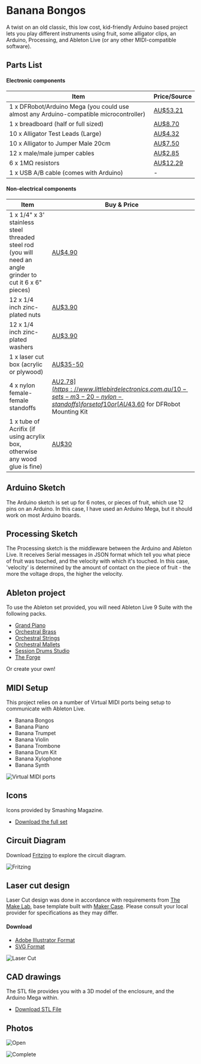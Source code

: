 # Banana Bongos

A twist on an old classic, this low cost, kid-friendly Arduino based project lets you play different instruments using fruit, some alligator clips, an Arduino, Processing, and Ableton Live (or any other MIDI-compatible software).

## Parts List
#### Electronic components

|Item|Price/Source|
|--|--|
| 1 x DFRobot/Arduino Mega (you could use almost any Arduino-compatible microcontroller)| [AU$53.21](https://www.littlebirdelectronics.com.au/dfrobot-mega-2560-v3.0-arduino-mega-2560-r3-compat) |
| 1 x breadboard (half or full sized) | [AU$8.70](https://www.littlebirdelectronics.com.au/full-sized-breadboard) |
| 10 x Alligator Test Leads (Large) | [AU$4.32](https://www.littlebirdelectronics.com.au/alligator-test-leads-multicolored-10-pack) |
10 x Alligator to Jumper Male 20cm | [AU$7.50](https://www.littlebirdelectronics.com.au/alligator-to-jumper-male-20cm-10-pin) |
12 x male/male jumper cables | [AU$2.85](https://www.littlebirdelectronics.com.au/premium-male-male-jumper-wires-20-x-6-150mm) |
6 x 1MΩ resistors | [AU$12.29](https://www.littlebirdelectronics.com.au/resistor-kit-1-4w-500-total) |
1 x USB A/B cable (comes with Arduino) | - |

#### Non-electrical components

|Item|Buy & Price|
|--|--|
1 x 1/4" x 3' stainless steel threaded steel rod (you will need an angle grinder to cut it 6 x 6" pieces) | [AU$4.90](http://www.anzor.com.au/stainless-steel-threaded-rod-studs-allthread/unc-threaded-rod/no-group-selected/114-x-3ft-316-threaded-rod/product) |
12 x 1/4 inch zinc-plated nuts | [AU$3.90](https://www.bunnings.com.au/zenith-1-4-zinc-plated-nyloc-nuts-20-pack_p2420269) |
12 x 1/4 inch zinc-plated washers | [AU$3.90](https://www.bunnings.com.au/zenith-1-4-zinc-plated-machine-washer-45-pack_p2420281) |
1 x laser cut box (acrylic or plywood) | [AU$35-50](http://themakelab.com)|
4 x nylon female-female standoffs | [AU$2.78](https://www.littlebirdelectronics.com.au/10-sets-m3-20-nylon-standoffs) for set of 10 or [AU$43.60](https://www.littlebirdelectronics.com.au/mounting-kit-standoffs) for DFRobot Mounting Kit |
1 x tube of Acrifix (if using acrylix box, otherwise any wood glue is fine) | [AU$30](https://www.pacwestcorp.com.au/acrifix-uv-glue/) |

## Arduino Sketch
The Arduino sketch is set up for 6 notes, or pieces of fruit, which use 12 pins on an Arduino. In this case, I have used an Arduino Mega, but it should work on most Arduino boards.

## Processing Sketch
The Processing sketch is the middleware between the Arduino and Ableton Live. It receives Serial messages in JSON format which tell you what piece of fruit was touched, and the velocity with which it's touched. In this case, 'velocity' is determined by the amount of contact on the piece of fruit - the more the voltage drops, the higher the velocity.

## Ableton project
To use the Ableton set provided, you will need Ableton Live 9 Suite with the following packs.

+ [Grand Piano](https://www.ableton.com/en/packs/grand-piano/)
+ [Orchestral Brass](https://www.ableton.com/en/packs/orchestral-brass/)
+ [Orchestral Strings](https://www.ableton.com/en/packs/orchestral-strings/)
+ [Orchestral Mallets](https://www.ableton.com/en/packs/orchestral-mallets/)
+ [Session Drums Studio](https://www.ableton.com/en/packs/session-drums-studio/)
+ [The Forge](https://www.ableton.com/en/packs/forge/)

Or create your own!

## MIDI Setup
This project relies on a number of Virtual MIDI ports being setup to communicate with Ableton Live.

* Banana Bongos
* Banana Piano
* Banana Trumpet
* Banana Violin
* Banana Trombone
* Banana Drum Kit
* Banana Xylophone
* Banana Synth

![Virtual MIDI ports](https://github.com/struct78/banana-bongos/raw/develop/images/virtual-ports.png)

## Icons
Icons provided by Smashing Magazine.

+ [Download the full set](https://www.smashingmagazine.com/2016/05/freebie-music-instrument-icons-39-icons-png-svg/)

## Circuit Diagram
Download [Fritzing](http://fritzing.org/) to explore the circuit diagram.

![Fritzing](https://github.com/struct78/banana-bongos/raw/develop/images/fritzing.png)

## Laser cut design
Laser Cut design was done in accordance with requirements from [The Make Lab](http://www.themakelab.com/make), base template built with [Maker Case](http://makercase.com). Please consult your local provider for specifications as they may differ.

#### Download
+ [Adobe Illustrator Format](https://github.com/struct78/banana-bongos/raw/develop/laser-cut/box.ai)
+ [SVG Format](https://github.com/struct78/banana-bongos/raw/develop/laser-cut/box.svg)

![Laser Cut](https://github.com/struct78/banana-bongos/raw/develop/images/box.png)

## CAD drawings
The STL file provides you with a 3D model of the enclosure, and the Arduino Mega within.

+ [Download STL File](https://github.com/struct78/banana-bongos/raw/develop/cad/Banana%20Bongos%20Box.stl)

## Photos

![Open](https://github.com/struct78/banana-bongos/raw/develop/images/box-open.jpg)

![Complete](https://github.com/struct78/banana-bongos/raw/develop/images/box-complete.jpg)
